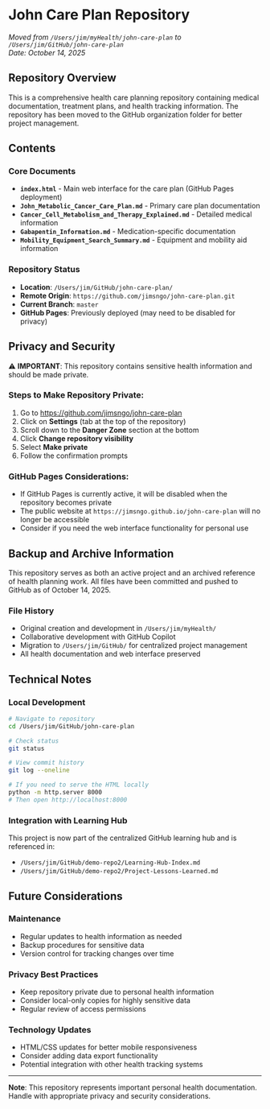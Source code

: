 # John Care Plan Repository

*Moved from `/Users/jim/myHealth/john-care-plan` to `/Users/jim/GitHub/john-care-plan`*  
*Date: October 14, 2025*

## Repository Overview

This is a comprehensive health care planning repository containing medical documentation, treatment plans, and health tracking information. The repository has been moved to the GitHub organization folder for better project management.

## Contents

### Core Documents
- **`index.html`** - Main web interface for the care plan (GitHub Pages deployment)
- **`John_Metabolic_Cancer_Care_Plan.md`** - Primary care plan documentation
- **`Cancer_Cell_Metabolism_and_Therapy_Explained.md`** - Detailed medical information
- **`Gabapentin_Information.md`** - Medication-specific documentation
- **`Mobility_Equipment_Search_Summary.md`** - Equipment and mobility aid information

### Repository Status
- **Location**: `/Users/jim/GitHub/john-care-plan/`
- **Remote Origin**: `https://github.com/jimsngo/john-care-plan.git`
- **Current Branch**: `master`
- **GitHub Pages**: Previously deployed (may need to be disabled for privacy)

## Privacy and Security

⚠️ **IMPORTANT**: This repository contains sensitive health information and should be made private.

### Steps to Make Repository Private:

1. Go to https://github.com/jimsngo/john-care-plan
2. Click on **Settings** (tab at the top of the repository)
3. Scroll down to the **Danger Zone** section at the bottom
4. Click **Change repository visibility**
5. Select **Make private**
6. Follow the confirmation prompts

### GitHub Pages Considerations:
- If GitHub Pages is currently active, it will be disabled when the repository becomes private
- The public website at `https://jimsngo.github.io/john-care-plan` will no longer be accessible
- Consider if you need the web interface functionality for personal use

## Backup and Archive Information

This repository serves as both an active project and an archived reference of health planning work. All files have been committed and pushed to GitHub as of October 14, 2025.

### File History
- Original creation and development in `/Users/jim/myHealth/`
- Collaborative development with GitHub Copilot
- Migration to `/Users/jim/GitHub/` for centralized project management
- All health documentation and web interface preserved

## Technical Notes

### Local Development
```bash
# Navigate to repository
cd /Users/jim/GitHub/john-care-plan

# Check status
git status

# View commit history
git log --oneline

# If you need to serve the HTML locally
python -m http.server 8000
# Then open http://localhost:8000
```

### Integration with Learning Hub
This project is now part of the centralized GitHub learning hub and is referenced in:
- `/Users/jim/GitHub/demo-repo2/Learning-Hub-Index.md`
- `/Users/jim/GitHub/demo-repo2/Project-Lessons-Learned.md`

## Future Considerations

### Maintenance
- Regular updates to health information as needed
- Backup procedures for sensitive data
- Version control for tracking changes over time

### Privacy Best Practices
- Keep repository private due to personal health information
- Consider local-only copies for highly sensitive data
- Regular review of access permissions

### Technology Updates
- HTML/CSS updates for better mobile responsiveness
- Consider adding data export functionality
- Potential integration with other health tracking systems

---

**Note**: This repository represents important personal health documentation. Handle with appropriate privacy and security considerations.